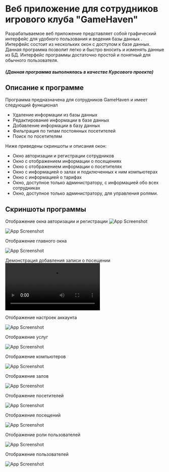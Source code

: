 # Веб приложение для сотрудников игрового клуба "GameHaven"
Разрабатываемое веб приложение представляет собой графический интерфейс для удобного пользования и ведения базы данных . Интерфейс состоит из нескольких окон с доступом к базе данных. Данная программа позволит легко и быстро вносить и изменять данные из БД. Интерфейс программы достаточно простой и понятный для обычного пользователя.
##### (Данная программа выполнялась в качестве Курсового проекта)
## Описание к программе 
Программа предназначена для сотрудников GameHaven и имеет следующий функционал

- Удаление информации из базы данных
- Редактирование информации в базе данных
- Добавление информации в базу данных
- Фильтрация по типам постоянных посетителей
- Поиск по посетителям

Ниже приведены скриншоты и описания окон:

- Окно авторизации и регистрации сотрудников
- Окно с отображением информации о посещениях
- Окно с отображением информации о посетителях
- Окно с информацией о залах и подключенных к ним компьютерах
- Окно с информацией о тарифах
- Окно, доступное только администратору, с информацией обо всех сотрудниках
- Окно, доступное только администратору, для управления ролями.
## Скриншоты программы

Отображение окна авторизации и регистрации
![App Screenshot](https://sun9-68.userapi.com/impg/CTFFkDRuMs5ChS6CjojwVrGOjROaE4z5mPzWWw/3aGPK03yfqg.jpg?size=1914x963&quality=96&sign=e17eeed5915a21ff92ea573647d4a780&type=album)

![App Screenshot](https://sun9-7.userapi.com/impg/ZD2Oimuxaz0XCJ6-5eWAkz8Xiy75Y2pcP8f6MQ/nVfHDZ6kf34.jpg?size=1920x966&quality=96&sign=66a281f5e49b8df544b29779d7744ab8&type=album)

Отображение главного окна

![App Screenshot](https://sun9-22.userapi.com/impg/nyuL0zoIhzDb7HigzCeN5f5sLdzbv0f0-b-3Hw/hOGSQPYJX9M.jpg?size=1922x966&quality=96&sign=5df7775cd60eda2d6a2234be0633fa6b&type=album)

Демонстрация добавления записи о посещении
![](https://github.com/DeadIord/GameHaven/blob/master/2023-02-26%2013-01-34.mkv)

Отображение настроек аккаунта

![App Screenshot](https://sun9-4.userapi.com/impg/ICgsWOvEzMRF8QoWnwFwv2rjIfw-0qTYsXQDTg/iX9oU_5upEU.jpg?size=1921x978&quality=96&sign=6624fdeea8b96d0e429846ba95cb313f&type=album)

Отображение услуг

![App Screenshot](https://sun9-41.userapi.com/impg/5j2Mufi7X5GzN6aLNalnnpTICvC_FvTAtNSPMQ/xnleJwzq1S4.jpg?size=1905x969&quality=96&sign=6fc27f7bdb4195ca7915bafecdbe864d&type=album)

Отображение компьютеров

![App Screenshot](https://sun9-1.userapi.com/impg/uB3ZJrqlxk1pXtuocyfP75_sG5KCpkDxsfqz-w/w-rX718WXLQ.jpg?size=1895x958&quality=96&sign=3d3693c302e6078b023f1e94efae0914&type=album)

Отображение залов

![App Screenshot](https://sun9-79.userapi.com/impg/EqcnOjiAXAiEobeQiaN9DBi748DXhn_9S_jiSA/uBMxag7nEu0.jpg?size=1900x964&quality=96&sign=ea344304fd2d0ad0a00477a3e6d663a9&type=album)

Отображение посетителей

![App Screenshot](https://sun9-78.userapi.com/impg/E4osnym5Ao-7XkkZOcBGPetgKbZskoeSoKqTBQ/tfimnX3b3YY.jpg?size=1898x969&quality=96&sign=43e5c5182f13b38a901653913f6aafcd&type=album)

Отображение посещений

![App Screenshot](https://sun9-13.userapi.com/impg/B0Sth8CO5OSynhuWh6dSkp75ZonrI7XRiRCtsw/i9Z662fCKYE.jpg?size=1917x953&quality=96&sign=c53272fdbe54e5efe1ab156226cbf5c6&type=album)

Отображение роли пользователей

![App Screenshot](https://sun9-49.userapi.com/impg/vtc2nHhuyCKLynXt0sYCwPe7EmDLbnDalcbh6Q/-FYSsM_EoDY.jpg?size=1910x940&quality=96&sign=41f2410fccd2ec0de4e6d365855611dd&type=album)

Отображение пользователей

![App Screenshot](https://sun9-4.userapi.com/impg/kLeMwh4_3gIOTyhQg49Jc5hPJD-EWSOmml5wIg/Oc3-nPcG5dg.jpg?size=1919x957&quality=96&sign=f210acd79f951feed1e5c9754d7142c8&type=album)


